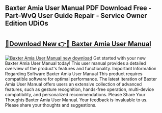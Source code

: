 ## Baxter Amia User Manual PDF Download Free - Part-WvQ User Guide Repair - Service Owner Edition UDiOs

# <h2><a href="http://bc15302.oget.top/?id=Baxter+Amia+User+Manual">🔗Download New 👉🔴 Baxter Amia User Manual</a></h2>

[![Baxter Amia User Manual new download](https://i.imgur.com/5g1atiW.png)](http://bc15302.oget.top/?id=Baxter+Amia+User+Manual)
Get started with your new Baxter Amia User Manual today! This user manual provides a detailed overview of the product's features and functionality. Important Information Regarding Software Baxter Amia User Manual This product requires compatible software for optimal performance. The latest iteration of Baxter Amia User Manual offers users an extensive collection of advanced features, such as gesture recognition, hands-free operation, multi-device compatibility, and personalized recommendations. Please Share Your Thoughts Baxter Amia User Manual. Your feedback is invaluable to us. Please share your thoughts and suggestions.
